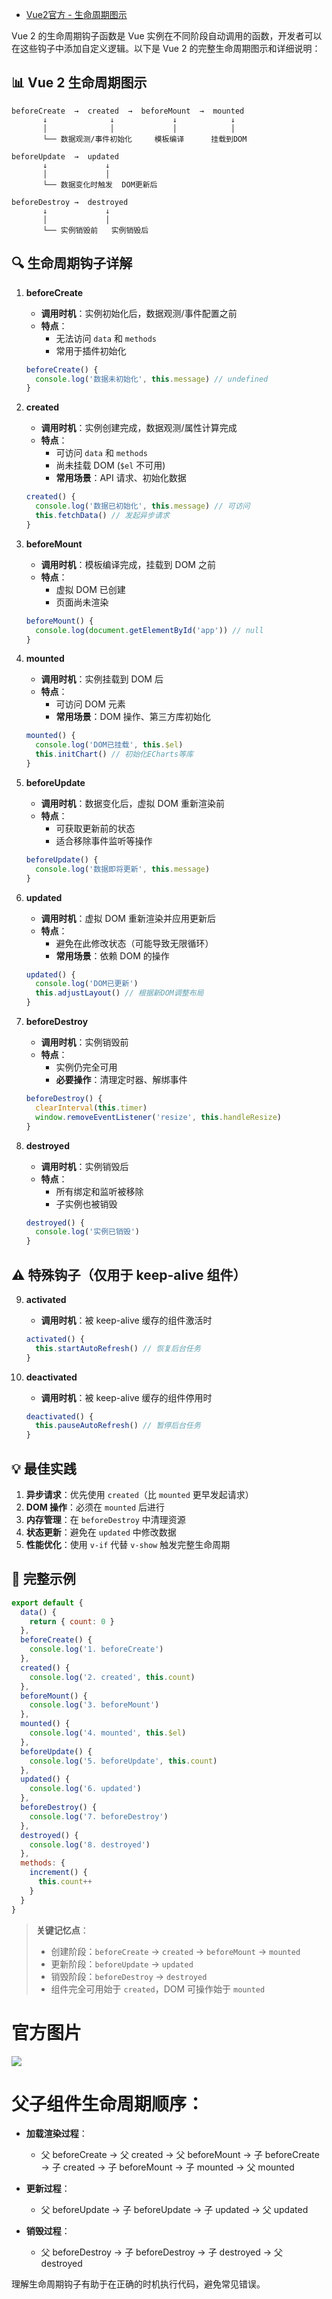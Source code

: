* [Vue2官方 - 生命周期图示](https://v2.cn.vuejs.org/v2/guide/instance.html#生命周期图示)



Vue 2 的生命周期钩子函数是 Vue 实例在不同阶段自动调用的函数，开发者可以在这些钩子中添加自定义逻辑。以下是 Vue 2 的完整生命周期图示和详细说明：

## 📊 Vue 2 生命周期图示
```
beforeCreate  →  created  →  beforeMount  →  mounted
       ↓              ↓             ↓            ↓
       │              │             │            │
       └── 数据观测/事件初始化     模板编译      挂载到DOM
                                
beforeUpdate  →  updated
       ↓             ↓
       │             │
       └── 数据变化时触发  DOM更新后

beforeDestroy →  destroyed
       ↓             ↓
       │             │
       └── 实例销毁前   实例销毁后
```

## 🔍 生命周期钩子详解
1. **beforeCreate**
   - **调用时机**：实例初始化后，数据观测/事件配置之前
   - **特点**：
     - 无法访问 `data` 和 `methods`
     - 常用于插件初始化
   ```javascript
   beforeCreate() {
     console.log('数据未初始化', this.message) // undefined
   }
   ```

2. **created**
   - **调用时机**：实例创建完成，数据观测/属性计算完成
   - **特点**：
     - 可访问 `data` 和 `methods`
     - 尚未挂载 DOM (`$el` 不可用)
     - **常用场景**：API 请求、初始化数据
   ```javascript
   created() {
     console.log('数据已初始化', this.message) // 可访问
     this.fetchData() // 发起异步请求
   }
   ```

3. **beforeMount**
   - **调用时机**：模板编译完成，挂载到 DOM 之前
   - **特点**：
     - 虚拟 DOM 已创建
     - 页面尚未渲染
   ```javascript
   beforeMount() {
     console.log(document.getElementById('app')) // null
   }
   ```

4. **mounted**
   - **调用时机**：实例挂载到 DOM 后
   - **特点**：
     - 可访问 DOM 元素
     - **常用场景**：DOM 操作、第三方库初始化
   ```javascript
   mounted() {
     console.log('DOM已挂载', this.$el)
     this.initChart() // 初始化ECharts等库
   }
   ```

5. **beforeUpdate**
   - **调用时机**：数据变化后，虚拟 DOM 重新渲染前
   - **特点**：
     - 可获取更新前的状态
     - 适合移除事件监听等操作
   ```javascript
   beforeUpdate() {
     console.log('数据即将更新', this.message)
   }
   ```

6. **updated**
   - **调用时机**：虚拟 DOM 重新渲染并应用更新后
   - **特点**：
     - 避免在此修改状态（可能导致无限循环）
     - **常用场景**：依赖 DOM 的操作
   ```javascript
   updated() {
     console.log('DOM已更新')
     this.adjustLayout() // 根据新DOM调整布局
   }
   ```

7. **beforeDestroy**
   - **调用时机**：实例销毁前
   - **特点**：
     - 实例仍完全可用
     - **必要操作**：清理定时器、解绑事件
   ```javascript
   beforeDestroy() {
     clearInterval(this.timer)
     window.removeEventListener('resize', this.handleResize)
   }
   ```

8. **destroyed**
   - **调用时机**：实例销毁后
   - **特点**：
     - 所有绑定和监听被移除
     - 子实例也被销毁
   ```javascript
   destroyed() {
     console.log('实例已销毁')
   }
   ```

## ⚠️ 特殊钩子（仅用于 keep-alive 组件）
9. **activated**
   - **调用时机**：被 keep-alive 缓存的组件激活时
   ```javascript
   activated() {
     this.startAutoRefresh() // 恢复后台任务
   }
   ```

10. **deactivated**
    - **调用时机**：被 keep-alive 缓存的组件停用时
    ```javascript
    deactivated() {
      this.pauseAutoRefresh() // 暂停后台任务
    }
    ```

## 💡 最佳实践
1. **异步请求**：优先使用 `created`（比 `mounted` 更早发起请求）
2. **DOM 操作**：必须在 `mounted` 后进行
3. **内存管理**：在 `beforeDestroy` 中清理资源
4. **状态更新**：避免在 `updated` 中修改数据
5. **性能优化**：使用 `v-if` 代替 `v-show` 触发完整生命周期

## 🌰 完整示例
```javascript
export default {
  data() {
    return { count: 0 }
  },
  beforeCreate() {
    console.log('1. beforeCreate')
  },
  created() {
    console.log('2. created', this.count)
  },
  beforeMount() {
    console.log('3. beforeMount')
  },
  mounted() {
    console.log('4. mounted', this.$el)
  },
  beforeUpdate() {
    console.log('5. beforeUpdate', this.count)
  },
  updated() {
    console.log('6. updated')
  },
  beforeDestroy() {
    console.log('7. beforeDestroy')
  },
  destroyed() {
    console.log('8. destroyed')
  },
  methods: {
    increment() {
      this.count++
    }
  }
}
```

> **关键记忆点**：  
> - 创建阶段：`beforeCreate` → `created` → `beforeMount` → `mounted`  
> - 更新阶段：`beforeUpdate` → `updated`  
> - 销毁阶段：`beforeDestroy` → `destroyed`  
> - 组件完全可用始于 `created`，DOM 可操作始于 `mounted`





# 官方图片

![](/AllFiles/Vue2/104_Vue2生命周期/images/lifecycle.png)



# 父子组件生命周期顺序：

- **加载渲染过程**：
    - 父 beforeCreate → 父 created → 父 beforeMount → 子 beforeCreate → 子 created → 子 beforeMount → 子 mounted → 父 mounted

- **更新过程**：
    - 父 beforeUpdate → 子 beforeUpdate → 子 updated → 父 updated

- **销毁过程**：
    - 父 beforeDestroy → 子 beforeDestroy → 子 destroyed → 父 destroyed

理解生命周期钩子有助于在正确的时机执行代码，避免常见错误。